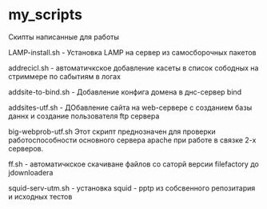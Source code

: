 # my_scripts
Скипты написанные для работы

LAMP-install.sh - Установка LAMP на сервер из самосборочных пакетов

addrecicl.sh - автоматичкское добавление касеты в список сободных на стриммере по сабытиям в логах

addsite-to-bind.sh - Добавление конфига домена в днс-сервер bind

addsites-utf.sh - ДОбавление сайта на web-сервере с созданием базы даннх и создание пользователя ftp сервера

big-webprob-utf.sh Этот скрипт преднозначен для проверки работоспособности основного сервера apache при работе в связке 2-х серверов.

ff.sh - автоматичкское скачиване файлов со саторй версии filefactory до jdownloaderа

squid-serv-utm.sh - установка squid - pptp из собсвенного репозитария и исходных тестов
